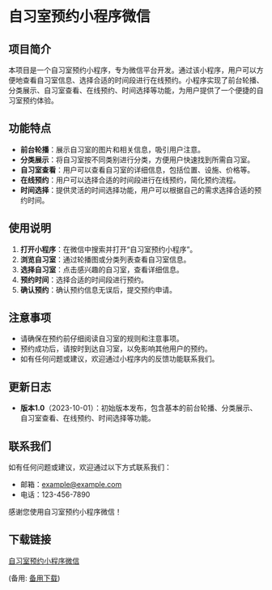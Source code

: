 # 自习室预约小程序微信

## 项目简介

本项目是一个自习室预约小程序，专为微信平台开发。通过该小程序，用户可以方便地查看自习室信息、选择合适的时间段进行在线预约。小程序实现了前台轮播、分类展示、自习室查看、在线预约、时间选择等功能，为用户提供了一个便捷的自习室预约体验。

## 功能特点

- **前台轮播**：展示自习室的图片和相关信息，吸引用户注意。
- **分类展示**：将自习室按不同类别进行分类，方便用户快速找到所需自习室。
- **自习室查看**：用户可以查看自习室的详细信息，包括位置、设施、价格等。
- **在线预约**：用户可以选择合适的时间段进行在线预约，简化预约流程。
- **时间选择**：提供灵活的时间选择功能，用户可以根据自己的需求选择合适的预约时间。

## 使用说明

1. **打开小程序**：在微信中搜索并打开“自习室预约小程序”。
2. **浏览自习室**：通过轮播图或分类列表查看自习室信息。
3. **选择自习室**：点击感兴趣的自习室，查看详细信息。
4. **预约时间**：选择合适的时间段进行预约。
5. **确认预约**：确认预约信息无误后，提交预约申请。

## 注意事项

- 请确保在预约前仔细阅读自习室的规则和注意事项。
- 预约成功后，请按时到达自习室，以免影响其他用户的预约。
- 如有任何问题或建议，欢迎通过小程序内的反馈功能联系我们。

## 更新日志

- **版本1.0**（2023-10-01）：初始版本发布，包含基本的前台轮播、分类展示、自习室查看、在线预约、时间选择等功能。

## 联系我们

如有任何问题或建议，欢迎通过以下方式联系我们：

- 邮箱：example@example.com
- 电话：123-456-7890

感谢您使用自习室预约小程序微信！

## 下载链接
[自习室预约小程序微信](https://pan.quark.cn/s/5b6d45676f66) 

(备用: [备用下载](https://pan.baidu.com/s/1mIDQj9BePxEUdeIqhOmfsQ?pwd=uigq))
